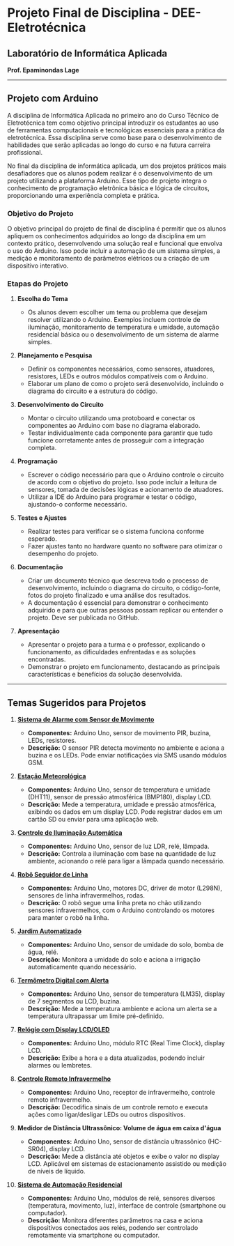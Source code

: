 # Projeto Final de Disciplina - DEE-Eletrotécnica

## Laboratório de Informática Aplicada
**Prof. Epaminondas Lage**

---

## Projeto com Arduino

A disciplina de Informática Aplicada no primeiro ano do Curso Técnico de Eletrotécnica tem como objetivo principal introduzir os estudantes ao uso de ferramentas computacionais e tecnológicas essenciais para a prática da eletrotécnica. Essa disciplina serve como base para o desenvolvimento de habilidades que serão aplicadas ao longo do curso e na futura carreira profissional.

No final da disciplina de informática aplicada, um dos projetos práticos mais desafiadores que os alunos podem realizar é o desenvolvimento de um projeto utilizando a plataforma Arduino. Esse tipo de projeto integra o conhecimento de programação eletrônica básica e lógica de circuitos, proporcionando uma experiência completa e prática.

### Objetivo do Projeto

O objetivo principal do projeto de final de disciplina é permitir que os alunos apliquem os conhecimentos adquiridos ao longo da disciplina em um contexto prático, desenvolvendo uma solução real e funcional que envolva o uso do Arduino. Isso pode incluir a automação de um sistema simples, a medição e monitoramento de parâmetros elétricos ou a criação de um dispositivo interativo.

### Etapas do Projeto

1. **Escolha do Tema**
   - Os alunos devem escolher um tema ou problema que desejam resolver utilizando o Arduino. Exemplos incluem controle de iluminação, monitoramento de temperatura e umidade, automação residencial básica ou o desenvolvimento de um sistema de alarme simples.

2. **Planejamento e Pesquisa**
   - Definir os componentes necessários, como sensores, atuadores, resistores, LEDs e outros módulos compatíveis com o Arduino.
   - Elaborar um plano de como o projeto será desenvolvido, incluindo o diagrama do circuito e a estrutura do código.

3. **Desenvolvimento do Circuito**
   - Montar o circuito utilizando uma protoboard e conectar os componentes ao Arduino com base no diagrama elaborado.
   - Testar individualmente cada componente para garantir que tudo funcione corretamente antes de prosseguir com a integração completa.

4. **Programação**
   - Escrever o código necessário para que o Arduino controle o circuito de acordo com o objetivo do projeto. Isso pode incluir a leitura de sensores, tomada de decisões lógicas e acionamento de atuadores.
   - Utilizar a IDE do Arduino para programar e testar o código, ajustando-o conforme necessário.

5. **Testes e Ajustes**
   - Realizar testes para verificar se o sistema funciona conforme esperado.
   - Fazer ajustes tanto no hardware quanto no software para otimizar o desempenho do projeto.

6. **Documentação**
   - Criar um documento técnico que descreva todo o processo de desenvolvimento, incluindo o diagrama do circuito, o código-fonte, fotos do projeto finalizado e uma análise dos resultados.
   - A documentação é essencial para demonstrar o conhecimento adquirido e para que outras pessoas possam replicar ou entender o projeto. Deve ser publicada no GitHub.

7. **Apresentação**
   - Apresentar o projeto para a turma e o professor, explicando o funcionamento, as dificuldades enfrentadas e as soluções encontradas.
   - Demonstrar o projeto em funcionamento, destacando as principais características e benefícios da solução desenvolvida.

---

## Temas Sugeridos para Projetos

1. [**Sistema de Alarme com Sensor de Movimento**](https://github.com/Epaminondaslage/Projeto_final_Disciplina/blob/main/Sistema%20de%20Alarme%20com%20Sensor%20de%20Movimento.md)
   - **Componentes:** Arduino Uno, sensor de movimento PIR, buzina, LEDs, resistores.
   - **Descrição:** O sensor PIR detecta movimento no ambiente e aciona a buzina e os LEDs. Pode enviar notificações via SMS usando módulos GSM.

2. [**Estação Meteorológica**](https://github.com/Epaminondaslage/Projeto_final_Disciplina/blob/main/Estacao_meteorologica)
   - **Componentes:** Arduino Uno, sensor de temperatura e umidade (DHT11), sensor de pressão atmosférica (BMP180), display LCD.
   - **Descrição:** Mede a temperatura, umidade e pressão atmosférica, exibindo os dados em um display LCD. Pode registrar dados em um cartão SD ou enviar para uma aplicação web.

3. [**Controle de Iluminação Automática**](https://github.com/Epaminondaslage/Projeto_final_Disciplina/blob/main/controle_iluminacao.md)
   - **Componentes:** Arduino Uno, sensor de luz LDR, relé, lâmpada.
   - **Descrição:** Controla a iluminação com base na quantidade de luz ambiente, acionando o relé para ligar a lâmpada quando necessário.

4. [**Robô Seguidor de Linha**](https://github.com/Epaminondaslage/Projeto_final_Disciplina/tree/main#readme)
   - **Componentes:** Arduino Uno, motores DC, driver de motor (L298N), sensores de linha infravermelhos, rodas.
   - **Descrição:** O robô segue uma linha preta no chão utilizando sensores infravermelhos, com o Arduino controlando os motores para manter o robô na linha.

5. [**Jardim Automatizado**](https://github.com/Epaminondaslage/Projeto_final_Disciplina/blob/main/Controle_remoto_infravermelho.md)
   - **Componentes:** Arduino Uno, sensor de umidade do solo, bomba de água, relé.
   - **Descrição:** Monitora a umidade do solo e aciona a irrigação automaticamente quando necessário.

6. [**Termômetro Digital com Alerta**](https://github.com/Epaminondaslage/Projeto_final_Disciplina/blob/main/Controle_remoto_infravermelho.md)
   - **Componentes:** Arduino Uno, sensor de temperatura (LM35), display de 7 segmentos ou LCD, buzina.
   - **Descrição:** Mede a temperatura ambiente e aciona um alerta se a temperatura ultrapassar um limite pré-definido.

7. [**Relógio com Display LCD/OLED**](https://github.com/Epaminondaslage/Projeto_final_Disciplina/blob/main/Relogio_com_display.md)
   - **Componentes:** Arduino Uno, módulo RTC (Real Time Clock), display LCD.
   - **Descrição:** Exibe a hora e a data atualizadas, podendo incluir alarmes ou lembretes.

8. [**Controle Remoto Infravermelho**](https://github.com/Epaminondaslage/Projeto_final_Disciplina/blob/main/Controle_remoto_infravermelho.md)
   - **Componentes:** Arduino Uno, receptor de infravermelho, controle remoto infravermelho.
   - **Descrição:** Decodifica sinais de um controle remoto e executa ações como ligar/desligar LEDs ou outros dispositivos.

9. **Medidor de Distância Ultrassônico: Volume de água em caixa d'água**
   - **Componentes:** Arduino Uno, sensor de distância ultrassônico (HC-SR04), display LCD.
   - **Descrição:** Mede a distância até objetos e exibe o valor no display LCD. Aplicável em sistemas de estacionamento assistido ou medição de níveis de líquido.

10. [**Sistema de Automação Residencial**](https://github.com/Epaminondaslage/Projeto_final_Disciplina/blob/main/Automacao_residencial.md)
    - **Componentes:** Arduino Uno, módulos de relé, sensores diversos (temperatura, movimento, luz), interface de controle (smartphone ou computador).
    - **Descrição:** Monitora diferentes parâmetros na casa e aciona dispositivos conectados aos relés, podendo ser controlado remotamente via smartphone ou computador.


